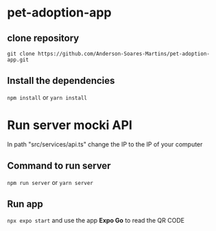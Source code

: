 # pet-adoption-app

## clone repository
`git clone https://github.com/Anderson-Soares-Martins/pet-adoption-app.git`

## Install the dependencies
`npm install` or `yarn install`

# Run server mocki API

In path "src/services/api.ts" change the IP to the IP of your computer

## Command to run server
`npm run server` or `yarn server`

## Run app
`npx expo start` and use the app **Expo Go** to read the QR CODE

